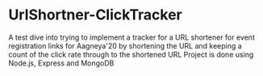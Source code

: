 # UrlShortner-ClickTracker
A test dive into trying to implement a tracker for a URL shortener for event registration links for Aagneya'20 by shortening the URL and keeping a count of the click rate through to the shortened URL Project is done using Node.js, Express and MongoDB
